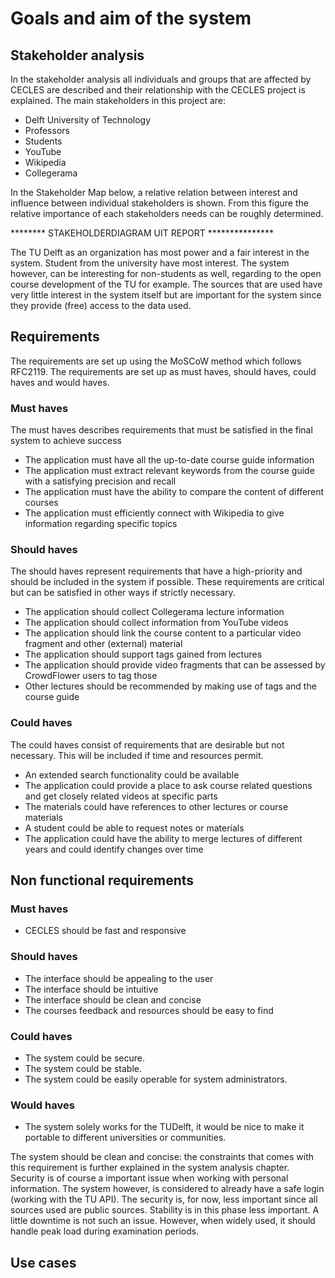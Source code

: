 # Goals and aim of the system

## Stakeholder analysis
In the stakeholder analysis all individuals and groups that are affected by CECLES are described and their relationship with the CECLES project is explained.
The main stakeholders in this project are:
* Delft University of Technology 
* Professors
* Students
* YouTube
* Wikipedia
* Collegerama

In the Stakeholder Map below, a relative relation between interest and influence between individual stakeholders is shown. From this figure the relative importance of each stakeholders needs can be roughly determined.

******** STAKEHOLDERDIAGRAM UIT REPORT ***************

The TU Delft as an organization has most power and a fair interest in the system. Student from the university have most interest. The system however, can be interesting for non-students as well, regarding to the open course development of the TU for example. 
The sources that are used have very little interest in the system itself but are important for the system since they provide (free) access to the data used.

## Requirements 
The requirements are set up using the MoSCoW method which follows RFC2119. The requirements are set up as must haves, should haves, could haves and would haves.

### Must haves
The must haves describes requirements that must be satisfied in the final system to achieve success
* The application must have all the up-to-date course guide information
* The application must extract relevant keywords from the course guide with a satisfying precision and recall
* The application must have the ability to compare the content of different courses
* The application must efficiently connect with Wikipedia to give information regarding specific topics

### Should haves
The should haves represent requirements that have a high-priority and should be included in the system if possible. These requirements are critical but can be satisfied in other ways if strictly necessary.
* The application should collect Collegerama lecture information
* The application should collect information from YouTube videos
* The application should link the course content to a particular video fragment and other (external) material
* The application should support tags gained from lectures
* The application should provide video fragments that can be assessed by CrowdFlower users to tag
those
* Other lectures should be recommended by making use of tags and the course guide

### Could haves
The could haves consist of requirements that are desirable but not necessary. This will be included if time and resources permit.
* An extended search functionality could be available
* The application could provide a place to ask course related questions and get closely related videos at specific parts
* The materials could have references to other lectures or course materials
* A student could be able to request notes or materials
* The application could have the ability to merge lectures of different years and could identify changes over time



## Non functional requirements
### Must haves
* CECLES should be fast and responsive

### Should haves
* The interface should be appealing to the user
* The interface should be intuitive
* The interface should be clean and concise
* The courses feedback and resources should be easy to find

### Could haves
* The system could be secure.
* The system could be stable.
* The system could be easily operable for system administrators.

### Would haves
* The system solely works for the TUDelft, it would be nice to make it portable to different universities or communities.

The system should be clean and concise: the constraints that comes with this requirement is further explained in the system analysis chapter. 
Security is of course a important issue when working with personal information. The system however, is considered to already have a safe login (working with the TU API). 
The security is, for now, less important since all sources used are public sources. 
Stability is in this phase less important. A little downtime is not such an issue. However, when widely used, it should handle peak load during examination periods.



## Use cases